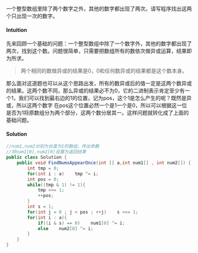 一个整型数组里除了两个数字之外，其他的数字都出现了两次。请写程序找出这两个只出现一次的数字。

#### Intuition

先来回顾一个基础的问题：一个整型数组中除了一个数字外，其他的数字都出现了两次，找到这个数。问题很简单，只需要把数组所有的数依次做异或运算，结果即为所求。

> 两个相同的数做异或的结果是0，0和任何数异或的结果都是这个数本身。

那么面对这道题也可以从这个思路出发，所有的数异或后的值一定是这两个数异或的结果。这两个数不同，那么异或的结果必不为0，它的二进制表示肯定至少有一个1，我们可以找到最右边的1的位置，记为pos，这个1是怎么产生的呢？既然是异或，所以这两个数字 在pos这个位置必然一个是1一个是0，所以可以根据这一位是否为1将原数组分为两个部分，这两个数分居其一。这样问题就转化成了上面的基础问题。

#### Solution

```java
//num1,num2分别为长度为1的数组。传出参数
//将num1[0],num2[0]设置为返回结果
public class Solution {
    public void FindNumsAppearOnce(int [] a,int num1[] , int num2[]) {
        int tmp = 0;
        for(int i : a)    tmp ^= i;
        int pos = 0;
        while((tmp & 1) != 1){
            tmp >>= 1;
            ++pos;
        }
        int s = 1;
        for(int j = 0 ; j < pos ; ++j)    s <<= 1;
        for(int i : a){
            if((i & s) == 0)    num1[0] ^= i;
            else    num2[0] ^= i;
        }
    }
}
```

